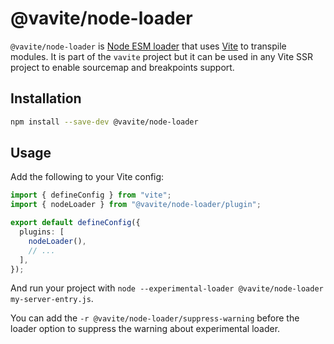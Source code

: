 # @vavite/node-loader

`@vavite/node-loader` is [Node ESM loader](https://nodejs.org/api/esm.html#loaders) that uses [Vite](https://vitejs.dev) to transpile modules. It is part of the `vavite` project but it can be used in any Vite SSR project to enable sourcemap and breakpoints support.

## Installation

```sh
npm install --save-dev @vavite/node-loader
```

## Usage

Add the following to your Vite config:

```ts
import { defineConfig } from "vite";
import { nodeLoader } from "@vavite/node-loader/plugin";

export default defineConfig({
  plugins: [
    nodeLoader(),
    // ...
  ],
});
```

And run your project with `node --experimental-loader @vavite/node-loader my-server-entry.js`.

You can add the `-r @vavite/node-loader/suppress-warning` before the loader option to suppress the warning about experimental loader.
